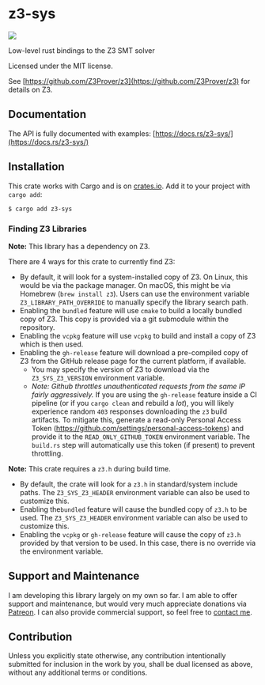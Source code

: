 # z3-sys

[![](https://img.shields.io/crates/v/z3-sys.svg)](https://crates.io/crates/z3-sys)

Low-level rust bindings to the Z3 SMT solver

Licensed under the MIT license.

See [https://github.com/Z3Prover/z3](https://github.com/Z3Prover/z3) for details on Z3.

## Documentation

The API is fully documented with examples:
[https://docs.rs/z3-sys/](https://docs.rs/z3-sys/)

## Installation

This crate works with Cargo and is on
[crates.io](https://crates.io/crates/z3-sys).
Add it to your project with `cargo add`:

```bash 
$ cargo add z3-sys
```

### Finding Z3 Libraries

**Note:** This library has a dependency on Z3.

There are 4 ways for this crate to currently find Z3:

* By default, it will look for a system-installed copy of Z3.
  On Linux, this would be via the package manager. On macOS, this
  might be via Homebrew (`brew install z3`). Users can use
  the environment variable `Z3_LIBRARY_PATH_OVERRIDE` to manually
  specify the library search path.
* Enabling the `bundled` feature will use `cmake` to build a
  locally bundled copy of Z3. This copy is provided via a git
  submodule within the repository.
* Enabling the `vcpkg` feature will use `vcpkg` to build and
  install a copy of Z3 which is then used.
* Enabling the `gh-release` feature will download a pre-compiled
  copy of Z3 from the GitHub release page for the current platform,
  if available.
  * You may specify the version of Z3 to download via the
  `Z3_SYS_Z3_VERSION` environment variable.
  * *Note: Github throttles unauthenticated requests from the
    same IP fairly aggressively.* If you are using the `gh-release` feature
    inside a CI pipeline (or if you `cargo clean` and rebuild a _lot_),
    you will likely experience random `403` responses downloading the
    `z3` build artifacts. To mitigate this, generate a read-only Personal
    Access Token (https://github.com/settings/personal-access-tokens) and
    provide it to the `READ_ONLY_GITHUB_TOKEN` environment variable. The
    `build.rs` step will automatically use this token (if present) to prevent
    throttling.

**Note:** This crate requires a `z3.h` during build time.

* By default, the crate will look for a `z3.h` in standard/system
  include paths. The `Z3_SYS_Z3_HEADER` environment variable can
  also be used to customize this.
* Enabling the`bundled` feature will cause the bundled copy of `z3.h`
  to be used. The `Z3_SYS_Z3_HEADER` environment variable can also
  be used to customize this.
* Enabling the `vcpkg` or `gh-release` feature will cause the copy of
  `z3.h` provided by that version to be used. In this case, there is
  no override via the environment variable.

## Support and Maintenance

I am developing this library largely on my own so far. I am able
to offer support and maintenance, but would very much appreciate
donations via [Patreon](https://patreon.com/endoli). I can also
provide commercial support, so feel free to
[contact me](mailto:bruce.mitchener@gmail.com).

## Contribution

Unless you explicitly state otherwise, any contribution
intentionally submitted for inclusion in the work by you,
shall be dual licensed as above, without any additional
terms or conditions.

